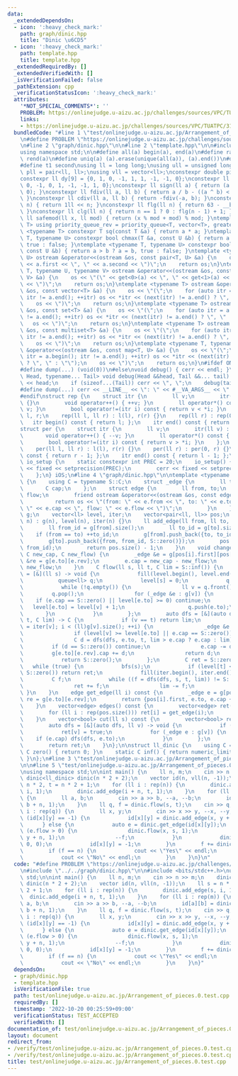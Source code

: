 ```yaml
---
data:
  _extendedDependsOn:
  - icon: ':heavy_check_mark:'
    path: graph/dinic.hpp
    title: "Dinic \u6CD5"
  - icon: ':heavy_check_mark:'
    path: template.hpp
    title: template.hpp
  _extendedRequiredBy: []
  _extendedVerifiedWith: []
  _isVerificationFailed: false
  _pathExtension: cpp
  _verificationStatusIcon: ':heavy_check_mark:'
  attributes:
    '*NOT_SPECIAL_COMMENTS*': ''
    PROBLEM: https://onlinejudge.u-aizu.ac.jp/challenges/sources/VPC/TUATPC/3198
    links:
    - https://onlinejudge.u-aizu.ac.jp/challenges/sources/VPC/TUATPC/3198
  bundledCode: "#line 1 \"test/onlinejudge.u-aizu.ac.jp/Arrangement_of_pieces.0.test.cpp\"\
    \n#define PROBLEM \"https://onlinejudge.u-aizu.ac.jp/challenges/sources/VPC/TUATPC/3198\"\
    \n#line 2 \"graph/dinic.hpp\"\n\n#line 2 \"template.hpp\"\n\n#include <bits/stdc++.h>\n\
    using namespace std;\n\n#define all(a) begin(a), end(a)\n#define rall(a) rbegin(a),\
    \ rend(a)\n#define uniq(a) (a).erase(unique(all(a)), (a).end())\n#define t0 first\n\
    #define t1 second\nusing ll = long long;\nusing ull = unsigned long long;\nusing\
    \ pll = pair<ll, ll>;\nusing vll = vector<ll>;\nconstexpr double pi = 3.14159265358979323846;\n\
    constexpr ll dy[9] = {0, 1, 0, -1, 1, 1, -1, -1, 0};\nconstexpr ll dx[9] = {1,\
    \ 0, -1, 0, 1, -1, -1, 1, 0};\nconstexpr ll sign(ll a) { return (a > 0) - (a <\
    \ 0); }\nconstexpr ll fdiv(ll a, ll b) { return a / b - ((a ^ b) < 0 && a % b);\
    \ }\nconstexpr ll cdiv(ll a, ll b) { return -fdiv(-a, b); }\nconstexpr ll pw(ll\
    \ n) { return 1ll << n; }\nconstexpr ll flg(ll n) { return 63 - __builtin_clzll(n);\
    \ }\nconstexpr ll clg(ll n) { return n == 1 ? 0 : flg(n - 1) + 1; }\nconstexpr\
    \ ll safemod(ll x, ll mod) { return (x % mod + mod) % mod; }\ntemplate <typename\
    \ T> using priority_queue_rev = priority_queue<T, vector<T>, greater<T>>;\ntemplate\
    \ <typename T> constexpr T sq(const T &a) { return a * a; }\ntemplate <typename\
    \ T, typename U> constexpr bool chmax(T &a, const U &b) { return a < b ? a = b,\
    \ true : false; }\ntemplate <typename T, typename U> constexpr bool chmin(T &a,\
    \ const U &b) { return a > b ? a = b, true : false; }\ntemplate <typename T, typename\
    \ U> ostream &operator<<(ostream &os, const pair<T, U> &a) {\n    os << \"(\"\
    \ << a.first << \", \" << a.second << \")\";\n    return os;\n}\ntemplate <typename\
    \ T, typename U, typename V> ostream &operator<<(ostream &os, const tuple<T, U,\
    \ V> &a) {\n    os << \"(\" << get<0>(a) << \", \" << get<1>(a) << \", \" << get<2>(a)\
    \ << \")\";\n    return os;\n}\ntemplate <typename T> ostream &operator<<(ostream\
    \ &os, const vector<T> &a) {\n    os << \"(\";\n    for (auto itr = a.begin();\
    \ itr != a.end(); ++itr) os << *itr << (next(itr) != a.end() ? \", \" : \"\");\n\
    \    os << \")\";\n    return os;\n}\ntemplate <typename T> ostream &operator<<(ostream\
    \ &os, const set<T> &a) {\n    os << \"(\";\n    for (auto itr = a.begin(); itr\
    \ != a.end(); ++itr) os << *itr << (next(itr) != a.end() ? \", \" : \"\");\n \
    \   os << \")\";\n    return os;\n}\ntemplate <typename T> ostream &operator<<(ostream\
    \ &os, const multiset<T> &a) {\n    os << \"(\";\n    for (auto itr = a.begin();\
    \ itr != a.end(); ++itr) os << *itr << (next(itr) != a.end() ? \", \" : \"\");\n\
    \    os << \")\";\n    return os;\n}\ntemplate <typename T, typename U> ostream\
    \ &operator<<(ostream &os, const map<T, U> &a) {\n    os << \"(\";\n    for (auto\
    \ itr = a.begin(); itr != a.end(); ++itr) os << *itr << (next(itr) != a.end()\
    \ ? \", \" : \"\");\n    os << \")\";\n    return os;\n}\n#ifdef ONLINE_JUDGE\n\
    #define dump(...) (void(0))\n#else\nvoid debug() { cerr << endl; }\ntemplate <typename\
    \ Head, typename... Tail> void debug(Head &&head, Tail &&... tail) {\n    cerr\
    \ << head;\n    if (sizeof...(Tail)) cerr << \", \";\n    debug(tail...);\n}\n\
    #define dump(...) cerr << __LINE__ << \": \" << #__VA_ARGS__ << \" = \", debug(__VA_ARGS__)\n\
    #endif\nstruct rep {\n    struct itr {\n        ll v;\n        itr(ll v) : v(v)\
    \ {}\n        void operator++() { ++v; }\n        ll operator*() const { return\
    \ v; }\n        bool operator!=(itr i) const { return v < *i; }\n    };\n    ll\
    \ l, r;\n    rep(ll l, ll r) : l(l), r(r) {}\n    rep(ll r) : rep(0, r) {}\n \
    \   itr begin() const { return l; };\n    itr end() const { return r; };\n};\n\
    struct per {\n    struct itr {\n        ll v;\n        itr(ll v) : v(v) {}\n \
    \       void operator++() { --v; }\n        ll operator*() const { return v; }\n\
    \        bool operator!=(itr i) const { return v > *i; }\n    };\n    ll l, r;\n\
    \    per(ll l, ll r) : l(l), r(r) {}\n    per(ll r) : per(0, r) {}\n    itr begin()\
    \ const { return r - 1; };\n    itr end() const { return l - 1; };\n};\nstruct\
    \ io_setup {\n    static constexpr int PREC = 20;\n    io_setup() {\n        cout\
    \ << fixed << setprecision(PREC);\n        cerr << fixed << setprecision(PREC);\n\
    \    };\n} iOS;\n#line 4 \"graph/dinic.hpp\"\n\ntemplate <typename S> struct dinic\
    \ {\n    using C = typename S::C;\n    struct _edge {\n        ll to, rev;\n \
    \       C cap;\n    };\n    struct edge {\n        ll from, to;\n        C cap,\
    \ flow;\n        friend ostream &operator<<(ostream &os, const edge &e) {\n  \
    \          return os << \"(from: \" << e.from << \", to: \" << e.to << \", cap:\
    \ \" << e.cap << \", flow: \" << e.flow << \")\";\n        }\n    };\n    vector<vector<_edge>>\
    \ g;\n    vector<ll> level, iter;\n    vector<pair<ll, ll>> pos;\n    dinic(ll\
    \ n) : g(n), level(n), iter(n) {}\n    ll add_edge(ll from, ll to, C cap) {\n\
    \        ll from_id = g[from].size();\n        ll to_id = g[to].size();\n    \
    \    if (from == to) ++to_id;\n        g[from].push_back({to, to_id, cap});\n\
    \        g[to].push_back({from, from_id, S::zero()});\n        pos.emplace_back(from,\
    \ from_id);\n        return pos.size() - 1;\n    }\n    void change_edge(ll i,\
    \ C new_cap, C new_flow) {\n        _edge &e = g[pos[i].first][pos[i].second],\
    \ &re = g[e.to][e.rev];\n        e.cap = new_cap - new_flow;\n        re.cap =\
    \ new_flow;\n    }\n    C flow(ll s, ll t, C lim = S::inf()) {\n        auto bfs\
    \ = [&](ll s) -> void {\n            fill(level.begin(), level.end(), -1);\n \
    \           queue<ll> q;\n            level[s] = 0;\n            q.push(s);\n\
    \            while (!q.empty()) {\n                ll v = q.front();\n       \
    \         q.pop();\n                for (_edge &e : g[v]) {\n                \
    \    if (e.cap == S::zero() || level[e.to] >= 0) continue;\n                 \
    \   level[e.to] = level[v] + 1;\n                    q.push(e.to);\n         \
    \       }\n            }\n        };\n        auto dfs = [&](auto dfs, ll v, ll\
    \ t, C lim) -> C {\n            if (v == t) return lim;\n            for (ll &i\
    \ = iter[v]; i < (ll)g[v].size(); ++i) {\n                _edge &e = g[v][i];\n\
    \                if (level[v] >= level[e.to] || e.cap == S::zero()) continue;\n\
    \                C d = dfs(dfs, e.to, t, lim > e.cap ? e.cap : lim);\n       \
    \         if (d == S::zero()) continue;\n                e.cap -= d;\n       \
    \         g[e.to][e.rev].cap += d;\n                return d;\n            }\n\
    \            return S::zero();\n        };\n        C ret = S::zero();\n     \
    \   while (true) {\n            bfs(s);\n            if (level[t] < 0 || lim ==\
    \ S::zero()) return ret;\n            fill(iter.begin(), iter.end(), 0);\n   \
    \         C f;\n            while ((f = dfs(dfs, s, t, lim)) != S::zero()) {\n\
    \                ret += f;\n                lim -= f;\n            }\n       \
    \ }\n    }\n    edge get_edge(ll i) const {\n        _edge e = g[pos[i].first][pos[i].second],\
    \ re = g[e.to][e.rev];\n        return {pos[i].first, e.to, e.cap + re.cap, re.cap};\n\
    \    }\n    vector<edge> edges() const {\n        vector<edge> ret(pos.size());\n\
    \        for (ll i : rep(pos.size())) ret[i] = get_edge(i);\n        return ret;\n\
    \    }\n    vector<bool> cut(ll s) const {\n        vector<bool> ret(g.size());\n\
    \        auto dfs = [&](auto dfs, ll v) -> void {\n            if (ret[v]) return;\n\
    \            ret[v] = true;\n            for (_edge e : g[v]) {\n            \
    \    if (e.cap) dfs(dfs, e.to);\n            }\n        };\n        dfs(dfs, s);\n\
    \        return ret;\n    }\n};\n\nstruct ll_dinic {\n    using C = ll;\n    static\
    \ C zero() { return 0; }\n    static C inf() { return numeric_limits<C>::max();\
    \ }\n};\n#line 3 \"test/onlinejudge.u-aizu.ac.jp/Arrangement_of_pieces.0.test.cpp\"\
    \n\n#line 5 \"test/onlinejudge.u-aizu.ac.jp/Arrangement_of_pieces.0.test.cpp\"\
    \nusing namespace std;\n\nint main() {\n    ll n, m;\n    cin >> n >> m;\n   \
    \ dinic<ll_dinic> dinic(n * 2 + 2);\n    vector id(n, vll(n, -1));\n    ll s =\
    \ n * 2, t = n * 2 + 1;\n    for (ll i : rep(n)) {\n        dinic.add_edge(s,\
    \ i, 1);\n        dinic.add_edge(i + n, t, 1);\n    }\n    for (ll i : rep(m))\
    \ {\n        ll a, b;\n        cin >> a >> b, --a, --b;\n        id[a][b] = dinic.add_edge(a,\
    \ b + n, 1);\n    }\n    ll q, f = dinic.flow(s, t);\n    cin >> q;\n    for (ll\
    \ i : rep(q)) {\n        ll x, y;\n        cin >> x >> y, --x, --y;\n        if\
    \ (id[x][y] == -1) {\n            id[x][y] = dinic.add_edge(x, y + n, 1);\n  \
    \      } else {\n            auto e = dinic.get_edge(id[x][y]);\n            if\
    \ (e.flow > 0) {\n                dinic.flow(x, s, 1);\n                dinic.flow(t,\
    \ y + n, 1);\n                --f;\n            }\n            dinic.change_edge(id[x][y],\
    \ 0, 0);\n            id[x][y] = -1;\n        }\n        f += dinic.flow(s, t);\n\
    \        if (f == n) {\n            cout << \"Yes\" << endl;\n        } else {\n\
    \            cout << \"No\" << endl;\n        }\n    }\n}\n"
  code: "#define PROBLEM \"https://onlinejudge.u-aizu.ac.jp/challenges/sources/VPC/TUATPC/3198\"\
    \n#include \"../../graph/dinic.hpp\"\n\n#include <bits/stdc++.h>\nusing namespace\
    \ std;\n\nint main() {\n    ll n, m;\n    cin >> n >> m;\n    dinic<ll_dinic>\
    \ dinic(n * 2 + 2);\n    vector id(n, vll(n, -1));\n    ll s = n * 2, t = n *\
    \ 2 + 1;\n    for (ll i : rep(n)) {\n        dinic.add_edge(s, i, 1);\n      \
    \  dinic.add_edge(i + n, t, 1);\n    }\n    for (ll i : rep(m)) {\n        ll\
    \ a, b;\n        cin >> a >> b, --a, --b;\n        id[a][b] = dinic.add_edge(a,\
    \ b + n, 1);\n    }\n    ll q, f = dinic.flow(s, t);\n    cin >> q;\n    for (ll\
    \ i : rep(q)) {\n        ll x, y;\n        cin >> x >> y, --x, --y;\n        if\
    \ (id[x][y] == -1) {\n            id[x][y] = dinic.add_edge(x, y + n, 1);\n  \
    \      } else {\n            auto e = dinic.get_edge(id[x][y]);\n            if\
    \ (e.flow > 0) {\n                dinic.flow(x, s, 1);\n                dinic.flow(t,\
    \ y + n, 1);\n                --f;\n            }\n            dinic.change_edge(id[x][y],\
    \ 0, 0);\n            id[x][y] = -1;\n        }\n        f += dinic.flow(s, t);\n\
    \        if (f == n) {\n            cout << \"Yes\" << endl;\n        } else {\n\
    \            cout << \"No\" << endl;\n        }\n    }\n}"
  dependsOn:
  - graph/dinic.hpp
  - template.hpp
  isVerificationFile: true
  path: test/onlinejudge.u-aizu.ac.jp/Arrangement_of_pieces.0.test.cpp
  requiredBy: []
  timestamp: '2022-10-20 00:25:59+09:00'
  verificationStatus: TEST_ACCEPTED
  verifiedWith: []
documentation_of: test/onlinejudge.u-aizu.ac.jp/Arrangement_of_pieces.0.test.cpp
layout: document
redirect_from:
- /verify/test/onlinejudge.u-aizu.ac.jp/Arrangement_of_pieces.0.test.cpp
- /verify/test/onlinejudge.u-aizu.ac.jp/Arrangement_of_pieces.0.test.cpp.html
title: test/onlinejudge.u-aizu.ac.jp/Arrangement_of_pieces.0.test.cpp
---
```

